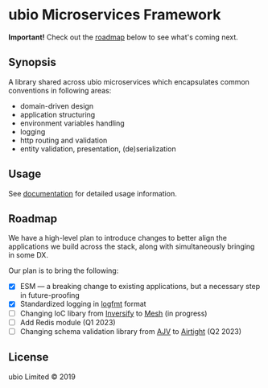 # ubio Microservices Framework

**Important!** Check out the [roadmap](#roadmap) below to see what's coming next.

## Synopsis

A library shared across ubio microservices which encapsulates common conventions in following areas:

- domain-driven design
- application structuring
- environment variables handling
- logging
- http routing and validation
- entity validation, presentation, (de)serialization

## Usage

See [documentation](docs) for detailed usage information.

## Roadmap

We have a high-level plan to introduce changes to better align the applications we build across the stack, along with simultaneously bringing in some DX.

Our plan is to bring the following:

- [x] ESM — a breaking change to existing applications, but a necessary step in future-proofing
- [x] Standardized logging in [logfmt](https://brandur.org/logfmt) format
- [ ] Changing IoC libary from [Inversify](https://inversify.io/) to [Mesh](https://github.com/flexent/mesh) (in progress)
- [ ] Add Redis module (Q1 2023)
- [ ] Changing schema validation library from [AJV](https://ajv.js.org/) to [Airtight](https://github.com/flexent/schema) (Q2 2023)

## License

ubio Limited © 2019
